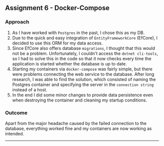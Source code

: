 ## Assignment 6 - Docker-Compose

### Approach

1. As I have worked with `Postgres` in the past, I chose this as my DB.
2. Due to the quick and easy integration of `EntityFrameworkCore` (EfCore), I decided to use this ORM for my data access.
3. Since EfCore also offers database `migrations`, I thought that this would not be a problem. Unfortunately, I couldn't access the `dotnet cli-tools`, so I had to solve this in the code so that it now checks every time the application is started whether the database is up to date.
4.  Starting my containers via `docker-compose` was fairly simple, but there were problems connecting the web service to the database. After long research, I was able to find the solution, which consisted of naming the Postgres container and specifying the server in the `connection string` instead of a host.
5.  In the end I did some minor changes to provide data persistence even when destroying the container and cleaning my startup conditions.

### Outcome

Apart from the major headache caused by the failed connection to the database, everything worked fine and my containers are now working as intended.
<hr>
